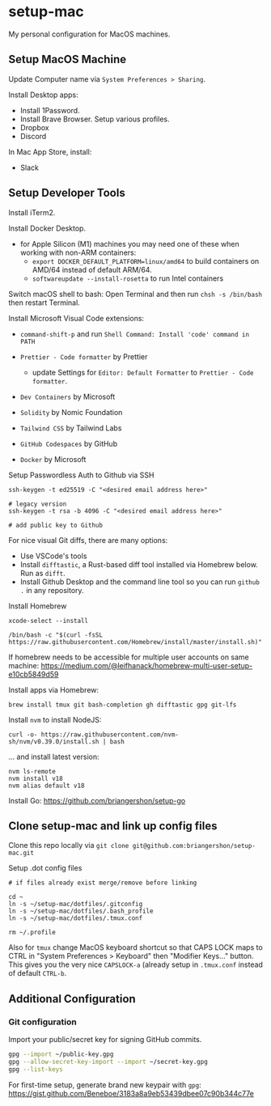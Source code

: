 # setup-mac

My personal configuration for MacOS machines.

## Setup MacOS Machine

Update Computer name via `System Preferences > Sharing`.

Install Desktop apps:

- Install 1Password.
- Install Brave Browser. Setup various profiles.
- Dropbox
- Discord

In Mac App Store, install:

- Slack

## Setup Developer Tools

Install iTerm2.

Install Docker Desktop.

- for Apple Silicon (M1) machines you may need one of these when working with non-ARM containers:
  - `export DOCKER_DEFAULT_PLATFORM=linux/amd64` to build containers on AMD/64 instead of default ARM/64.
  - `softwareupdate --install-rosetta` to run Intel containers

Switch macOS shell to bash: Open Terminal and then run `chsh -s /bin/bash` then restart Terminal.

Install Microsoft Visual Code extensions:

- `command-shift-p` and run `Shell Command: Install 'code' command in PATH`

- `Prettier - Code formatter` by Prettier

  - update Settings for `Editor: Default Formatter` to `Prettier - Code formatter`.

- `Dev Containers` by Microsoft

- `Solidity` by Nomic Foundation

- `Tailwind CSS` by Tailwind Labs

- `GitHub Codespaces` by GitHub

- `Docker` by Microsoft

Setup Passwordless Auth to Github via SSH

    ssh-keygen -t ed25519 -C "<desired email address here>"

    # legacy version
    ssh-keygen -t rsa -b 4096 -C "<desired email address here>"

    # add public key to Github

For nice visual Git diffs, there are many options:

- Use VSCode's tools
- Install `difftastic`, a Rust-based diff tool installed via Homebrew below. Run as `difft`.
- Install Github Desktop and the command line tool so you can run `github .` in any repository.

Install Homebrew

    xcode-select --install

    /bin/bash -c "$(curl -fsSL https://raw.githubusercontent.com/Homebrew/install/master/install.sh)"

If homebrew needs to be accessible for multiple user accounts on same machine: <https://medium.com/@leifhanack/homebrew-multi-user-setup-e10cb5849d59>

Install apps via Homebrew:

    brew install tmux git bash-completion gh difftastic gpg git-lfs

Install `nvm` to install NodeJS:

    curl -o- https://raw.githubusercontent.com/nvm-sh/nvm/v0.39.0/install.sh | bash

... and install latest version:

    nvm ls-remote
    nvm install v18
    nvm alias default v18

Install Go: https://github.com/briangershon/setup-go

## Clone setup-mac and link up config files

Clone this repo locally via `git clone git@github.com:briangershon/setup-mac.git`

Setup .dot config files

    # if files already exist merge/remove before linking

    cd ~
    ln -s ~/setup-mac/dotfiles/.gitconfig
    ln -s ~/setup-mac/dotfiles/.bash_profile
    ln -s ~/setup-mac/dotfiles/.tmux.conf

    rm ~/.profile

Also for `tmux` change MacOS keyboard shortcut so that CAPS LOCK maps to CTRL in "System Preferences > Keyboard" then "Modifier Keys..." button. This gives you the very nice `CAPSLOCK-a` (already setup in `.tmux.conf` instead of default `CTRL-b`.

## Additional Configuration

### Git configuration

Import your public/secret key for signing GitHub commits.

```bash
gpg --import ~/public-key.gpg
gpg --allow-secret-key-import --import ~/secret-key.gpg
gpg --list-keys
```

For first-time setup, generate brand new keypair with `gpg`: https://gist.github.com/Beneboe/3183a8a9eb53439dbee07c90b344c77e
